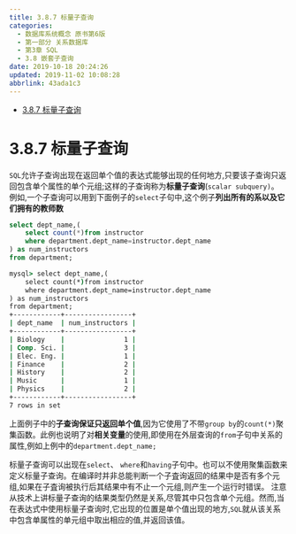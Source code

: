 ```yaml
---
title: 3.8.7 标量子查询
categories: 
  - 数据库系统概念 原书第6版
  - 第一部分 关系数据库
  - 第3章 SQL
  - 3.8 嵌套子查询
date: 2019-10-18 20:24:26
updated: 2019-11-02 10:08:28
abbrlink: 43ada1c3
---
```

- [3.8.7 标量子查询](/ReadingNotes/43ada1c3/#3-8-7-标量子查询)

<!--more-->
<script src="https://cdn.bootcss.com/jquery/3.4.0/jquery.slim.min.js"></script>
<script>$(document).ready(function () {$(".post-body > ul:nth-child(1)").hide();});</script>

<!--end-->
<!--SSTStart-->
# 3.8.7 标量子查询 #
`SQL`允许子查询出现在返回单个值的表达式能够出现的任何地方,只要该子查询只返回包含单个属性的单个元组;这样的子查询称为**标量子查询**(`scalar subquery)`。
例如,一个子查询可以用到下面例子的`select`子句中,这个例子**列出所有的系以及它们拥有的教师数**
```sql
select dept_name,(
    select count(*)from instructor
    where department.dept_name=instructor.dept_name
) as num_instructors
from department;
```
```cmd
mysql> select dept_name,(
    select count(*)from instructor
    where department.dept_name=instructor.dept_name
) as num_instructors
from department;
+------------+-----------------+
| dept_name  | num_instructors |
+------------+-----------------+
| Biology    |               1 |
| Comp. Sci. |               3 |
| Elec. Eng. |               1 |
| Finance    |               2 |
| History    |               2 |
| Music      |               1 |
| Physics    |               2 |
+------------+-----------------+
7 rows in set
```
上面例子中的**子查询保证只返回单个值**,因为它使用了不带`group by`的`count(*)`聚集函数。此例也说明了对**相关变量**的使用,即使用在外层查询的`from`子句中关系的属性,例如上例中的`department.dept_name;`

标量子查询可以出现在`select`、 `where`和`having`子句中。也可以不使用聚集函数来定义标量子查询。在编译时并非总能判断一个子査询返回的结果中是否有多个元组,如果在子査询被执行后其结果中有不止一个元组,则产生一个运行时错误。
注意从技术上讲标量子查询的结果类型仍然是关系,尽管其中只包含单个元组。然而,当在表达式中使用标量子查询时,它出现的位置是单个值出现的地方,`SQL`就从该关系中包含单属性的单元组中取出相应的值,并返回该值。
<!--SSTStop-->

